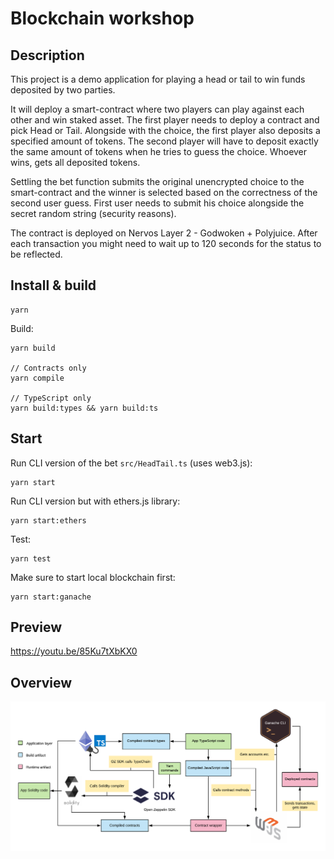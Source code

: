 # Blockchain workshop

## Description

This project is a demo application for playing a head or tail to win funds deposited by two parties.

It will deploy a smart-contract where two players can play against
each other and win staked asset. The first player needs to deploy a contract and
pick Head or Tail. Alongside with the choice, the first player also deposits a
specified amount of tokens. The second player will have to deposit exactly the same
amount of tokens when he tries to guess the choice. Whoever wins, gets all deposited
tokens.

Settling the bet function submits the original unencrypted choice to the smart-contract and the
winner is selected based on the correctness of the second user guess. First user needs
to submit his choice alongside the secret random string (security reasons).

The contract is deployed on Nervos Layer 2 - Godwoken + Polyjuice. After each
transaction you might need to wait up to 120 seconds for the status to be reflected.

## Install & build

```
yarn
```

Build:

```
yarn build

// Contracts only
yarn compile

// TypeScript only
yarn build:types && yarn build:ts
```

## Start

Run CLI version of the bet `src/HeadTail.ts` (uses web3.js):

```
yarn start
```

Run CLI version but with ethers.js library:

```
yarn start:ethers
```

Test:

```
yarn test
```

Make sure to start local blockchain first:

```
yarn start:ganache
```

## Preview

https://youtu.be/85Ku7tXbKX0

## Overview

![Diagram](diagram.png?raw=true 'Architecture')